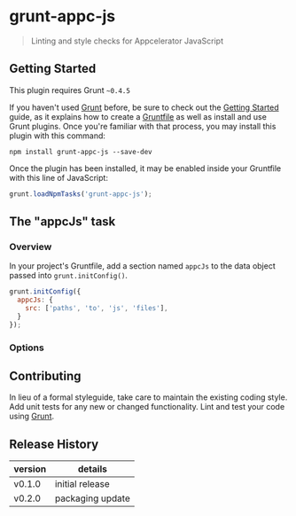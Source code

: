 # grunt-appc-js

> Linting and style checks for Appcelerator JavaScript

## Getting Started
This plugin requires Grunt `~0.4.5`

If you haven't used [Grunt](http://gruntjs.com/) before, be sure to check out the [Getting Started](http://gruntjs.com/getting-started) guide, as it explains how to create a [Gruntfile](http://gruntjs.com/sample-gruntfile) as well as install and use Grunt plugins. Once you're familiar with that process, you may install this plugin with this command:

```shell
npm install grunt-appc-js --save-dev
```

Once the plugin has been installed, it may be enabled inside your Gruntfile with this line of JavaScript:

```js
grunt.loadNpmTasks('grunt-appc-js');
```

## The "appcJs" task

### Overview
In your project's Gruntfile, add a section named `appcJs` to the data object passed into `grunt.initConfig()`.

```js
grunt.initConfig({
  appcJs: {
    src: ['paths', 'to', 'js', 'files'],
  }
});
```

### Options

## Contributing
In lieu of a formal styleguide, take care to maintain the existing coding style. Add unit tests for any new or changed functionality. Lint and test your code using [Grunt](http://gruntjs.com/).

## Release History

version | details
--------|--------
v0.1.0  | initial release
v0.2.0  | packaging update
